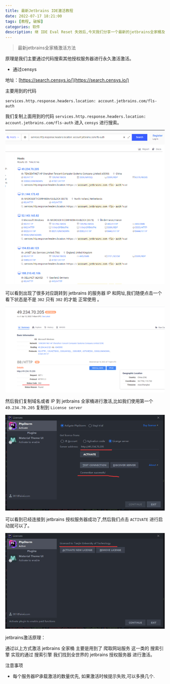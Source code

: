 ```yaml
---
title: 最新Jetbrains IDE激活教程
date: 2022-07-17 18:21:00
tags: [教程, 破解]
categories: 软件
description: 继 IDE Eval Reset 失效后,今天我们分享一个最新的jetbrains全家桶及phpstorm激活方法,并且支持全系列,全版本可更新使用并且有效。
---
```


> 最新jetbrains全家桶激活方法

原理是我们主要通过代码搜索其他授权服务器进行永久激活激活。

* 通过censys

地址：[https://search.censys.io/](https://search.censys.io/)

主要用到的代码

```
services.http.response.headers.location: account.jetbrains.com/fls-auth
```

我们复制上面用到的代码 `services.http.response.headers.location: account.jetbrains.com/fls-auth` 进入 `censys` 进行搜索。

![01](/pictures/post/2022/07/01.png)

可以看到出现了很多对应跳转到 jetbrains 的服务器 IP 和网址,我们随便点击一个看下状态是不是 `302` 只有 `302` 的才能 正常使用 。

![02](/pictures/post/2022/07/02.png)

然后我们复制域名或者 IP 到 jetbrains 全家桶进行激活,比如我们使用第一个 `49.234.70.205` 复制到 `License server`

![03](/pictures/post/2022/07/03.png)

可以看到已经连接到 jetbrains 授权服务器成功了,然后我们点击 `ACTIVATE` 进行启动就可以了。

![04](/pictures/post/2022/07/04.png)


jetbrains激活原理：

通过以上方式激活 jetbrains 全家桶 主要是用到了 爬取网站服务 这一类的 搜索引擎 实现的通过 搜索引擎 我们找到全世界的 jetbrains 授权服务器 进行激活。

注意事项

- 每个服务器IP承载激活的数量优先, 如果激活时候提示失败,可以多换几个.